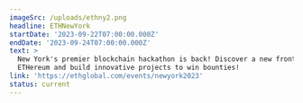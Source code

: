 ```yaml
---
imageSrc: /uploads/ethny2.png
headline: ETHNewYork
startDate: '2023-09-22T07:00:00.000Z'
endDate: '2023-09-24T07:00:00.000Z'
text: >
  New York's premier blockchain hackathon is back! Discover a new frontier with
  ETHereum and build innovative projects to win bounties!
link: 'https://ethglobal.com/events/newyork2023'
status: current
---
```




